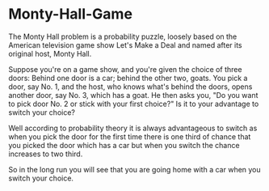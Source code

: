 # Monty-Hall-Game
The Monty Hall problem is a probability puzzle, loosely based on the American television game show Let's Make a Deal and named after its original host, Monty Hall.

Suppose you're on a game show, and you're given the choice of three doors: Behind one door is a car; behind the other two, goats. You pick a door, say No. 1, and the host, who knows what's behind the doors, opens another door, say No. 3, which has a goat. He then asks you, "Do you want to pick door No. 2 or stick with your first choice?" Is it to your advantage to switch your choice? 

Well according to probability theory it is always advantageous to switch as when you pick the door for the first time there is one third of chance that you picked the door which has a car but when you switch the chance increases to two third.

So in the long run you will see that you are going home with a car when you switch your choice.
